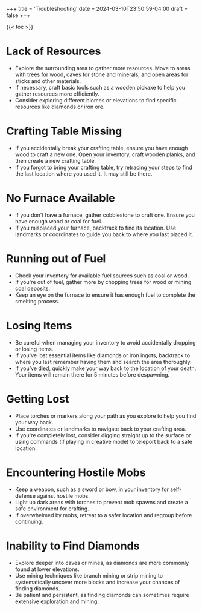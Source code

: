 +++
title = 'Troubleshooting'
date = 2024-03-10T23:50:59-04:00
draft = false
+++

{{< toc >}}

# Lack of Resources
* Explore the surrounding area to gather more resources. Move to areas with trees for wood, caves for stone and minerals, and open areas for sticks and other materials.
* If necessary, craft basic tools such as a wooden pickaxe to help you gather resources more efficiently.
* Consider exploring different biomes or elevations to find specific resources like diamonds or iron ore.

# Crafting Table Missing
* If you accidentally break your crafting table, ensure you have enough wood to craft a new one. Open your inventory, craft wooden planks, and then create a new crafting table.
* If you forgot to bring your crafting table, try retracing your steps to find the last location where you used it. It may still be there.

# No Furnace Available
* If you don't have a furnace, gather cobblestone to craft one. Ensure you have enough wood or coal for fuel.
* If you misplaced your furnace, backtrack to find its location. Use landmarks or coordinates to guide you back to where you last placed it.

# Running out of Fuel
* Check your inventory for available fuel sources such as coal or wood.
* If you're out of fuel, gather more by chopping trees for wood or mining coal deposits.
* Keep an eye on the furnace to ensure it has enough fuel to complete the smelting process.

# Losing Items
* Be careful when managing your inventory to avoid accidentally dropping or losing items.
* If you've lost essential items like diamonds or iron ingots, backtrack to where you last remember having them and search the area thoroughly.
* If you’ve died, quickly make your way back to the location of your death. Your items will remain there for 5 minutes before despawning.

# Getting Lost
* Place torches or markers along your path as you explore to help you find your way back.
* Use coordinates or landmarks to navigate back to your crafting area.
* If you're completely lost, consider digging straight up to the surface or using commands (if playing in creative mode) to teleport back to a safe location.

# Encountering Hostile Mobs
* Keep a weapon, such as a sword or bow, in your inventory for self-defense against hostile mobs.
* Light up dark areas with torches to prevent mob spawns and create a safe environment for crafting.
* If overwhelmed by mobs, retreat to a safer location and regroup before continuing.

# Inability to Find Diamonds
* Explore deeper into caves or mines, as diamonds are more commonly found at lower elevations.
* Use mining techniques like branch mining or strip mining to systematically uncover more blocks and increase your chances of finding diamonds.
* Be patient and persistent, as finding diamonds can sometimes require extensive exploration and mining.
